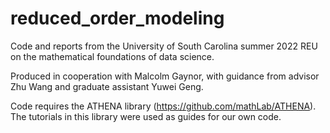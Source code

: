 # reduced_order_modeling
Code and reports from the University of South Carolina summer 2022 REU on the mathematical foundations of data science.

Produced in cooperation with Malcolm Gaynor, with guidance from advisor Zhu Wang and graduate assistant Yuwei Geng.

Code requires the ATHENA library (https://github.com/mathLab/ATHENA). The tutorials in this library were used as guides for our own code.
